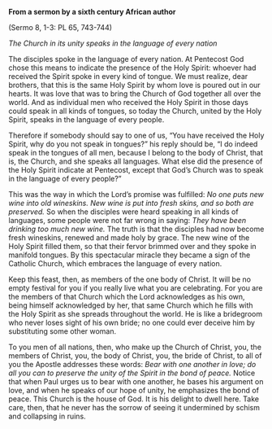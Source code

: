 

**From a sermon by a sixth century African author**

(Sermo 8, 1-3: PL 65, 743-744)

_The Church in its unity speaks in the language of every nation_

The disciples spoke in the language of every nation. At Pentecost God chose this means to indicate the presence of the Holy Spirit: whoever had received the Spirit spoke in every kind of tongue. We must realize, dear brothers, that this is the same Holy Spirit by whom love is poured out in our hearts. It was love that was to bring the Church of God together all over the world. And as individual men who received the Holy Spirit in those days could speak in all kinds of tongues, so today the Church, united by the Holy Spirit, speaks in the language of every people.

Therefore if somebody should say to one of us, “You have received the Holy Spirit, why do you not speak in tongues?” his reply should be, “I do indeed speak in the tongues of all men, because I belong to the body of Christ, that is, the Church, and she speaks all languages. What else did the presence of the Holy Spirit indicate at Pentecost, except that God’s Church was to speak in the language of every people?”

This was the way in which the Lord’s promise was fulfilled: _No one puts new wine into old wineskins. New wine is put into fresh skins, and so both are preserved._ So when the disciples were heard speaking in all kinds of languages, some people were not far wrong in saying: _They have been drinking too much new wine._ The truth is that the disciples had now become fresh wineskins, renewed and made holy by grace. The new wine of the Holy Spirit filled them, so that their fervor brimmed over and they spoke in manifold tongues. By this spectacular miracle they became a sign of the Catholic Church, which embraces the language of every nation.

Keep this feast, then, as members of the one body of Christ. It will be no empty festival for you if you really live what you are celebrating. For you are the members of that Church which the Lord acknowledges as his own, being himself acknowledged by her, that same Church which he fills with the Holy Spirit as she spreads throughout the world. He is like a bridegroom who never loses sight of his own bride; no one could ever deceive him by substituting some other woman.

To you men of all nations, then, who make up the Church of Christ, you, the members of Christ, you, the body of Christ, you, the bride of Christ, to all of you the Apostle addresses these words: _Bear with one another in love; do all you can to preserve the unity of the Spirit in the bond of peace._ Notice that when Paul urges us to bear with one another, he bases his argument on love, and when he speaks of our hope of unity, he emphasizes the bond of peace. This Church is the house of God. It is his delight to dwell here. Take care, then, that he never has the sorrow of seeing it undermined by schism and collapsing in ruins.

